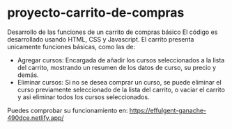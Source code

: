 ﻿# proyecto-carrito-de-compras
Desarrollo de las funciones de un carrito de compras básico
El código es desarrollado usando HTML, CSS y Javascript.
El carrito presenta unicamente funciones básicas, como las de:
- Agregar cursos: Encargada de añadir los cursos seleccionados a la lista del carrito, mostrando un resumen de los datos de curso, su precio y demás.
- Eliminar cursos: Si no se desea comprar un curso, se puede eliminar el curso previamente seleccionado de la lista del carrito, o vaciar el carrito y asi eliminar todos los cursos seleccionados.

Puedes comprobar su funcionamiento en:
https://effulgent-ganache-490dce.netlify.app/
